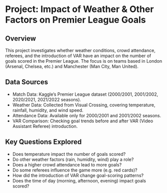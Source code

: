 # Project: Impact of Weather & Other Factors on Premier League Goals
## Overview
This project investigates whether weather conditions, crowd attendance, referees, and the introduction of VAR have an impact on the number of goals scored in the Premier League. The focus is on teams based in London (Arsenal, Chelsea, etc.) and Manchester (Man City, Man United).

## Data Sources
- Match Data: Kaggle’s Premier League dataset (2000/2001, 2001/2002, 2020/2021, 2021/2022 seasons).
- Weather Data: Collected from Visual Crossing, covering temperature, rainfall, humidity, and wind speed.
- Attendance Data: Available only for 2000/2001 and 2001/2002 seasons.
- VAR Comparison: Checking goal trends before and after VAR (Video Assistant Referee) introduction.

## Key Questions Explored
- Does temperature impact the number of goals scored?
- Do other weather factors (rain, humidity, wind) play a role?
- Does a higher crowd attendance lead to more goals?
- Do some referees influence the game more (e.g. red cards)?
- How did the introduction of VAR change goal-scoring patterns?
- Does the time of day (morning, afternoon, evening) impact goals scored?

